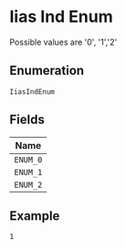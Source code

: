 
# Iias Ind Enum

Possible values are '0', '1','2'

## Enumeration

`IiasIndEnum`

## Fields

| Name |
|  --- |
| `ENUM_0` |
| `ENUM_1` |
| `ENUM_2` |

## Example

```
1
```

